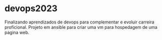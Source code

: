 # devops2023
Finalizando aprendizados de devops para complementar e evoluir carreira proficional.
Projeto em ansible para criar uma vm para hospedagem de uma pagina web.
